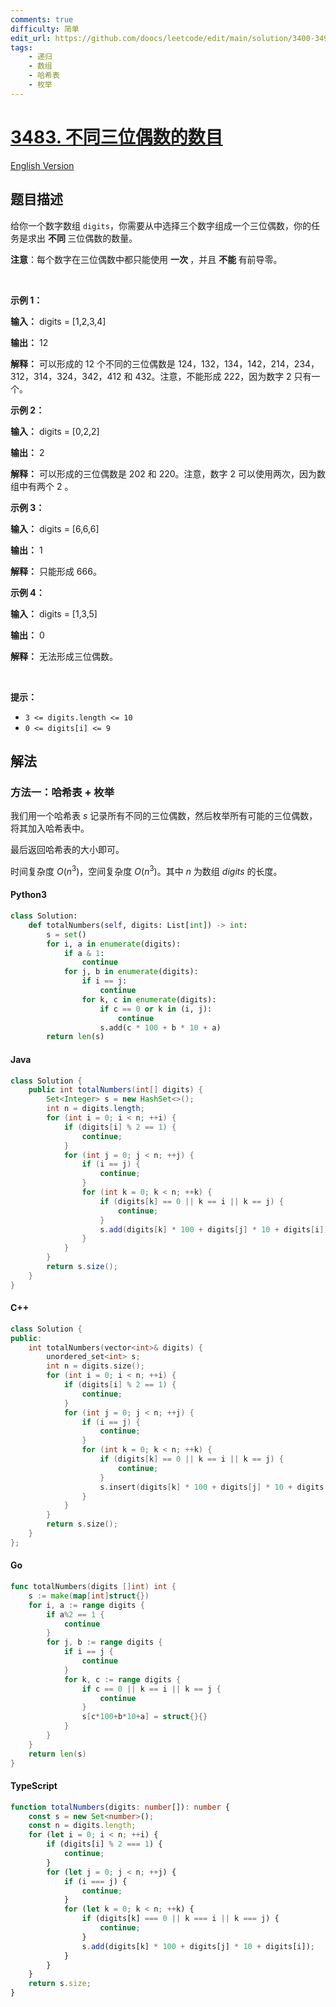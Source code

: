 ```yaml
---
comments: true
difficulty: 简单
edit_url: https://github.com/doocs/leetcode/edit/main/solution/3400-3499/3483.Unique%203-Digit%20Even%20Numbers/README.md
tags:
    - 递归
    - 数组
    - 哈希表
    - 枚举
---
```


<!-- problem:start -->

# [3483. 不同三位偶数的数目](https://leetcode.cn/problems/unique-3-digit-even-numbers)

[English Version](/solution/3400-3499/3483.Unique%203-Digit%20Even%20Numbers/README_EN.md)

## 题目描述

<!-- description:start -->

<p>给你一个数字数组 <code>digits</code>，你需要从中选择三个数字组成一个三位偶数，你的任务是求出&nbsp;<strong>不同&nbsp;</strong>三位偶数的数量。</p>

<p><strong>注意</strong>：每个数字在三位偶数中都只能使用&nbsp;<strong>一次&nbsp;</strong>，并且&nbsp;<strong>不能&nbsp;</strong>有前导零。</p>

<p>&nbsp;</p>

<p><strong class="example">示例 1：</strong></p>

<div class="example-block">
<p><strong>输入：</strong> <span class="example-io">digits = [1,2,3,4]</span></p>

<p><strong>输出：</strong> <span class="example-io">12</span></p>

<p><strong>解释：</strong> 可以形成的 12 个不同的三位偶数是 124，132，134，142，214，234，312，314，324，342，412 和 432。注意，不能形成 222，因为数字 2 只有一个。</p>
</div>

<p><strong class="example">示例 2：</strong></p>

<div class="example-block">
<p><strong>输入：</strong> <span class="example-io">digits = [0,2,2]</span></p>

<p><strong>输出：</strong> <span class="example-io">2</span></p>

<p><strong>解释：</strong> 可以形成的三位偶数是 202 和 220。注意，数字 2 可以使用两次，因为数组中有两个 2 。</p>
</div>

<p><strong class="example">示例 3：</strong></p>

<div class="example-block">
<p><strong>输入：</strong> <span class="example-io">digits = [6,6,6]</span></p>

<p><strong>输出：</strong> <span class="example-io">1</span></p>

<p><strong>解释：</strong> 只能形成 666。</p>
</div>

<p><strong class="example">示例 4：</strong></p>

<div class="example-block">
<p><strong>输入：</strong> <span class="example-io">digits = [1,3,5]</span></p>

<p><strong>输出：</strong> <span class="example-io">0</span></p>

<p><strong>解释：</strong> 无法形成三位偶数。</p>
</div>

<p>&nbsp;</p>

<p><strong>提示：</strong></p>

<ul>
	<li><code>3 &lt;= digits.length &lt;= 10</code></li>
	<li><code>0 &lt;= digits[i] &lt;= 9</code></li>
</ul>

<!-- description:end -->

## 解法

<!-- solution:start -->

### 方法一：哈希表 + 枚举

我们用一个哈希表 $\textit{s}$ 记录所有不同的三位偶数，然后枚举所有可能的三位偶数，将其加入哈希表中。

最后返回哈希表的大小即可。

时间复杂度 $O(n^3)$，空间复杂度 $O(n^3)$。其中 $n$ 为数组 $\textit{digits}$ 的长度。

<!-- tabs:start -->

#### Python3

```python
class Solution:
    def totalNumbers(self, digits: List[int]) -> int:
        s = set()
        for i, a in enumerate(digits):
            if a & 1:
                continue
            for j, b in enumerate(digits):
                if i == j:
                    continue
                for k, c in enumerate(digits):
                    if c == 0 or k in (i, j):
                        continue
                    s.add(c * 100 + b * 10 + a)
        return len(s)
```

#### Java

```java
class Solution {
    public int totalNumbers(int[] digits) {
        Set<Integer> s = new HashSet<>();
        int n = digits.length;
        for (int i = 0; i < n; ++i) {
            if (digits[i] % 2 == 1) {
                continue;
            }
            for (int j = 0; j < n; ++j) {
                if (i == j) {
                    continue;
                }
                for (int k = 0; k < n; ++k) {
                    if (digits[k] == 0 || k == i || k == j) {
                        continue;
                    }
                    s.add(digits[k] * 100 + digits[j] * 10 + digits[i]);
                }
            }
        }
        return s.size();
    }
}
```

#### C++

```cpp
class Solution {
public:
    int totalNumbers(vector<int>& digits) {
        unordered_set<int> s;
        int n = digits.size();
        for (int i = 0; i < n; ++i) {
            if (digits[i] % 2 == 1) {
                continue;
            }
            for (int j = 0; j < n; ++j) {
                if (i == j) {
                    continue;
                }
                for (int k = 0; k < n; ++k) {
                    if (digits[k] == 0 || k == i || k == j) {
                        continue;
                    }
                    s.insert(digits[k] * 100 + digits[j] * 10 + digits[i]);
                }
            }
        }
        return s.size();
    }
};
```

#### Go

```go
func totalNumbers(digits []int) int {
	s := make(map[int]struct{})
	for i, a := range digits {
		if a%2 == 1 {
			continue
		}
		for j, b := range digits {
			if i == j {
				continue
			}
			for k, c := range digits {
				if c == 0 || k == i || k == j {
					continue
				}
				s[c*100+b*10+a] = struct{}{}
			}
		}
	}
	return len(s)
}
```

#### TypeScript

```ts
function totalNumbers(digits: number[]): number {
    const s = new Set<number>();
    const n = digits.length;
    for (let i = 0; i < n; ++i) {
        if (digits[i] % 2 === 1) {
            continue;
        }
        for (let j = 0; j < n; ++j) {
            if (i === j) {
                continue;
            }
            for (let k = 0; k < n; ++k) {
                if (digits[k] === 0 || k === i || k === j) {
                    continue;
                }
                s.add(digits[k] * 100 + digits[j] * 10 + digits[i]);
            }
        }
    }
    return s.size;
}
```

<!-- tabs:end -->

<!-- solution:end -->

<!-- problem:end -->
